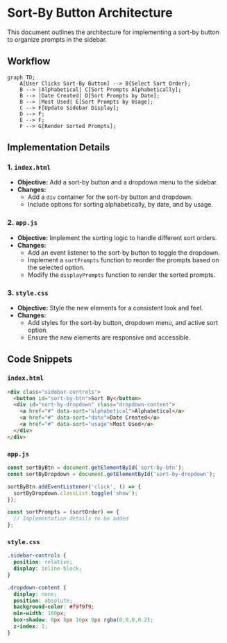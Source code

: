 # Sort-By Button Architecture

This document outlines the architecture for implementing a sort-by button to organize prompts in the sidebar.

## Workflow

```mermaid
graph TD;
    A[User Clicks Sort-By Button] --> B{Select Sort Order};
    B --> |Alphabetical| C[Sort Prompts Alphabetically];
    B --> |Date Created| D[Sort Prompts by Date];
    B --> |Most Used| E[Sort Prompts by Usage];
    C --> F[Update Sidebar Display];
    D --> F;
    E --> F;
    F --> G[Render Sorted Prompts];
```

## Implementation Details

### 1. **`index.html`**

- **Objective:** Add a sort-by button and a dropdown menu to the sidebar.
- **Changes:**
  - Add a `div` container for the sort-by button and dropdown.
  - Include options for sorting alphabetically, by date, and by usage.

### 2. **`app.js`**

- **Objective:** Implement the sorting logic to handle different sort orders.
- **Changes:**
  - Add an event listener to the sort-by button to toggle the dropdown.
  - Implement a `sortPrompts` function to reorder the prompts based on the selected option.
  - Modify the `displayPrompts` function to render the sorted prompts.

### 3. **`style.css`**

- **Objective:** Style the new elements for a consistent look and feel.
- **Changes:**
  - Add styles for the sort-by button, dropdown menu, and active sort option.
  - Ensure the new elements are responsive and accessible.

## Code Snippets

### `index.html`

```html
<div class="sidebar-controls">
  <button id="sort-by-btn">Sort By</button>
  <div id="sort-by-dropdown" class="dropdown-content">
    <a href="#" data-sort="alphabetical">Alphabetical</a>
    <a href="#" data-sort="date">Date Created</a>
    <a href="#" data-sort="usage">Most Used</a>
  </div>
</div>
```

### `app.js`

```javascript
const sortByBtn = document.getElementById('sort-by-btn');
const sortByDropdown = document.getElementById('sort-by-dropdown');

sortByBtn.addEventListener('click', () => {
  sortByDropdown.classList.toggle('show');
});

const sortPrompts = (sortOrder) => {
  // Implementation details to be added
};
```

### `style.css`

```css
.sidebar-controls {
  position: relative;
  display: inline-block;
}

.dropdown-content {
  display: none;
  position: absolute;
  background-color: #f9f9f9;
  min-width: 160px;
  box-shadow: 0px 8px 16px 0px rgba(0,0,0,0.2);
  z-index: 1;
}